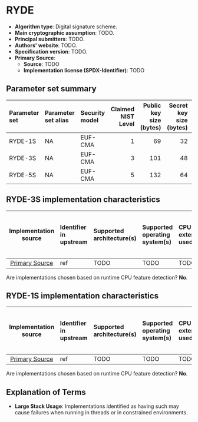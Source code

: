 # RYDE

- **Algorithm type**: Digital signature scheme.
- **Main cryptographic assumption**: TODO.
- **Principal submitters**: TODO.
- **Authors' website**: TODO.
- **Specification version**: TODO.
- **Primary Source**<a name="primary-source"></a>:
  - **Source**: TODO
  - **Implementation license (SPDX-Identifier)**: TODO

## Parameter set summary

| Parameter set       | Parameter set alias | Security model | Claimed NIST Level | Public key size (bytes) | Secret key size (bytes) | Signature size (bytes) |
|:--------------------|:--------------------|:---------------|--------------------:|------------------------:|------------------------:|-----------------------:|
| RYDE-1S             | NA                  | EUF-CMA        |                   1 |                      69 |                      32 |                  3115 |
| RYDE-3S             | NA                  | EUF-CMA        |                   3 |                     101 |                      48 |                  7064 |
| RYDE-5S             | NA                  | EUF-CMA        |                   5 |                     132 |                      64 |                 12607 |

## RYDE-3S implementation characteristics

|       Implementation source       | Identifier in upstream   | Supported architecture(s)   | Supported operating system(s)   | CPU extension(s) used   | No branching-on-secrets claimed?   | No branching-on-secrets checked by valgrind?   | Large stack usage?   |
|:---------------------------------:|:-------------------------|:----------------------------|:--------------------------------|:------------------------|:-----------------------------------|:-----------------------------------------------|:---------------------|
| [Primary Source](#primary-source) | ref                      | TODO                        | TODO                            | TODO                    | TODO                               | TODO                                           | TODO                 |

Are implementations chosen based on runtime CPU feature detection? **No**.

## RYDE-1S implementation characteristics

|       Implementation source       | Identifier in upstream   | Supported architecture(s)   | Supported operating system(s)   | CPU extension(s) used   | No branching-on-secrets claimed?   | No branching-on-secrets checked by valgrind?   | Large stack usage?   |
|:---------------------------------:|:-------------------------|:----------------------------|:--------------------------------|:------------------------|:-----------------------------------|:-----------------------------------------------|:---------------------|
| [Primary Source](#primary-source) | ref                      | TODO                        | TODO                            | TODO                    | TODO                               | TODO                                           | TODO                 |

Are implementations chosen based on runtime CPU feature detection? **No**.

## Explanation of Terms

- **Large Stack Usage**: Implementations identified as having such may cause failures when running in threads or in constrained environments.
